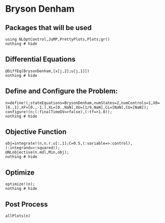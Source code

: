# Bryson Denham

## Packages that will be used
```@example BrysonDenham
using NLOptControl,JuMP,PrettyPlots,Plots;gr()
nothing # hide
```

## Differential Equations
```@example BrysonDenham
@DiffEq(BrysonDenham,[x[j,2];u[j,1]])
nothing # hide
```

## Define and Configure the Problem:
```@example BrysonDenham
n=define!(;stateEquations=BrysonDenham,numStates=2,numControls=1,X0=[0.,1],XF=[0.,-1.],XL=[0.,NaN],XU=[1/9,NaN],CL=[NaN],CU=[NaN]);
configure!(n;(:finalTimeDV=>false),(:tf=>1.0));
nothing # hide
```

## Objective Function
```@example BrysonDenham
obj=integrate!(n,n.r.u[:,1];C=0.5,(:variable=>:control),(:integrand=>:squared));
@NLobjective(n.mdl,Min,obj);
nothing # hide
```
## Optimize
```@example BrysonDenham
optimize!(n);
nothing # hide
```

## Post Process
```@example BrysonDenham
allPlots(n)
```
